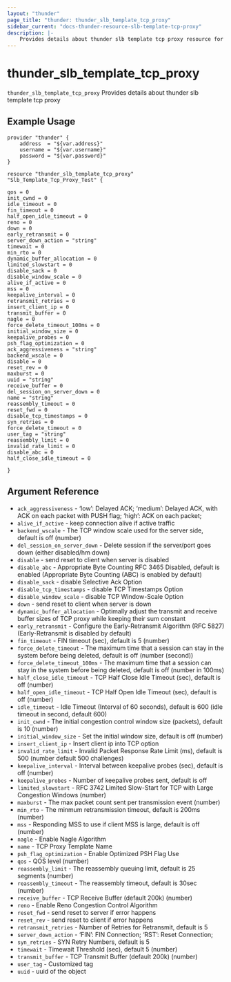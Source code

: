 ```yaml
---
layout: "thunder"
page_title: "thunder: thunder_slb_template_tcp_proxy"
sidebar_current: "docs-thunder-resource-slb-template-tcp-proxy"
description: |-
	Provides details about thunder slb template tcp proxy resource for A10
---
```


# thunder\_slb\_template\_tcp\_proxy

`thunder_slb_template_tcp_proxy` Provides details about thunder slb template tcp proxy
## Example Usage


```hcl
provider "thunder" {
    address  = "${var.address}"
    username = "${var.username}"  
    password = "${var.password}"
}

resource "thunder_slb_template_tcp_proxy" "Slb_Template_Tcp_Proxy_Test" {

qos = 0
init_cwnd = 0
idle_timeout = 0
fin_timeout = 0
half_open_idle_timeout = 0
reno = 0
down = 0
early_retransmit = 0
server_down_action = "string"
timewait = 0
min_rto = 0
dynamic_buffer_allocation = 0
limited_slowstart = 0
disable_sack = 0
disable_window_scale = 0
alive_if_active = 0
mss = 0
keepalive_interval = 0
retransmit_retries = 0
insert_client_ip = 0
transmit_buffer = 0
nagle = 0
force_delete_timeout_100ms = 0
initial_window_size = 0
keepalive_probes = 0
psh_flag_optimization = 0
ack_aggressiveness = "string"
backend_wscale = 0
disable = 0
reset_rev = 0
maxburst = 0
uuid = "string"
receive_buffer = 0
del_session_on_server_down = 0
name = "string"
reassembly_timeout = 0
reset_fwd = 0
disable_tcp_timestamps = 0
syn_retries = 0
force_delete_timeout = 0
user_tag = "string"
reassembly_limit = 0
invalid_rate_limit = 0
disable_abc = 0
half_close_idle_timeout = 0
 
}
```

## Argument Reference

* `ack_aggressiveness` - ‘low’: Delayed ACK; ‘medium’: Delayed ACK, with ACK on each packet with PUSH flag; ‘high’: ACK on each packet;
* `alive_if_active` - keep connection alive if active traffic
* `backend_wscale` - The TCP window scale used for the server side, default is off (number)
* `del_session_on_server_down` - Delete session if the server/port goes down (either disabled/hm down)
* `disable` - send reset to client when server is disabled
* `disable_abc` - Appropriate Byte Counting RFC 3465 Disabled, default is enabled (Appropriate Byte Counting (ABC) is enabled by default)
* `disable_sack` - disable Selective Ack Option
* `disable_tcp_timestamps` - disable TCP Timestamps Option
* `disable_window_scale` - disable TCP Window-Scale Option
* `down` - send reset to client when server is down
* `dynamic_buffer_allocation` - Optimally adjust the transmit and receive buffer sizes of TCP proxy while keeping their sum constant
* `early_retransmit` - Configure the Early-Retransmit Algorithm (RFC 5827) (Early-Retransmit is disabled by default)
* `fin_timeout` - FIN timeout (sec), default is 5 (number)
* `force_delete_timeout` - The maximum time that a session can stay in the system before being deleted, default is off (number (second))
* `force_delete_timeout_100ms` - The maximum time that a session can stay in the system before being deleted, default is off (number in 100ms)
* `half_close_idle_timeout` - TCP Half Close Idle Timeout (sec), default is off (number)
* `half_open_idle_timeout` - TCP Half Open Idle Timeout (sec), default is off (number)
* `idle_timeout` - Idle Timeout (Interval of 60 seconds), default is 600 (idle timeout in second, default 600)
* `init_cwnd` - The initial congestion control window size (packets), default is 10 (number)
* `initial_window_size` - Set the initial window size, default is off (number)
* `insert_client_ip` - Insert client ip into TCP option
* `invalid_rate_limit` - Invalid Packet Response Rate Limit (ms), default is 500 (number default 500 challenges)
* `keepalive_interval` - Interval between keepalive probes (sec), default is off (number)
* `keepalive_probes` - Number of keepalive probes sent, default is off
* `limited_slowstart` - RFC 3742 Limited Slow-Start for TCP with Large Congestion Windows (number)
* `maxburst` - The max packet count sent per transmission event (number)
* `min_rto` - The minmum retransmission timeout, default is 200ms (number)
* `mss` - Responding MSS to use if client MSS is large, default is off (number)
* `nagle` - Enable Nagle Algorithm
* `name` - TCP Proxy Template Name
* `psh_flag_optimization` - Enable Optimized PSH Flag Use
* `qos` - QOS level (number)
* `reassembly_limit` - The reassembly queuing limit, default is 25 segments (number)
* `reassembly_timeout` - The reassembly timeout, default is 30sec (number)
* `receive_buffer` - TCP Receive Buffer (default 200k) (number)
* `reno` - Enable Reno Congestion Control Algorithm
* `reset_fwd` - send reset to server if error happens
* `reset_rev` - send reset to client if error happens
* `retransmit_retries` - Number of Retries for Retransmit, default is 5
* `server_down_action` - ‘FIN’: FIN Connection; ‘RST’: Reset Connection;
* `syn_retries` - SYN Retry Numbers, default is 5
* `timewait` - Timewait Threshold (sec), default 5 (number)
* `transmit_buffer` - TCP Transmit Buffer (default 200k) (number)
* `user_tag` - Customized tag
* `uuid` - uuid of the object
